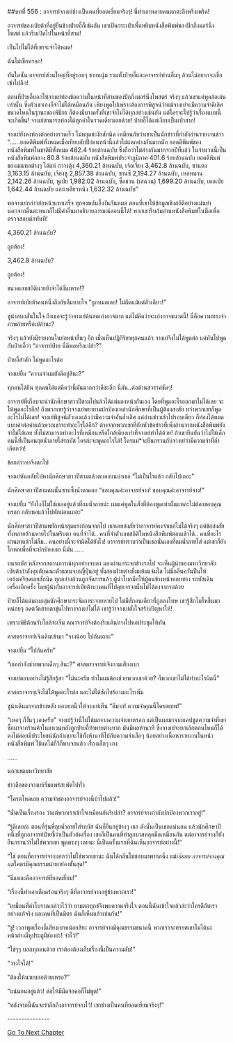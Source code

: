 ##บทที่ 556 : อาจารย์จางเย่ช่างเป็นคนที่ยอดเยี่ยมจริงๆ!
นี่ทำเอาหลายคนตกตะลึงพรึงเพริด!


อาจารย์ของเป่ยต้าที่อยู่ยืนข้างป๋ายอี้ก็เช่นกัน เขาเปิดกระเป๋าเพื่อหยิบหนังสือพิมพ์ของปักกิ่งมอร์นิ่งโพสต์ แล้วรีบเปิดไปในหน้าที่สาม!


เป็นไปไม่ได้ที่เขาจะจำได้หมด!


ฉันไม่เชื่อหรอก!


ทันใดนั้น อาจารย์ส่วนใหญ่ที่อยู่รอบๆ ชายหนุ่ม รวมทั้งป๋ายอี้และอาจารย์ท่านอื่นๆ ล้วนไม่อยากจะเชื่อเข้าไปอีก!


ตอนที่ป๋ายอี้บอกให้จางเย่ท่องข้อความในหน้าที่สามของปักกิ่งมอร์นิ่งโพสตร์ จริงๆ แล้วเขาแค่พูดล้อเล่นเท่านั้น ซึ่งตัวเขาเองก็จำไม่ได้เหมือนกัน เพียงพูดไปเพราะต้องการพิสูจน์ว่าแม้จางเย่จะมีความจำดีเลิศขนาดไหนในฐานะของพิธีกร ก็ต้องมีบางครั้งที่เขาจำไม่ได้ทุกอย่างเช่นกัน แต่ใครจะไปรู้ว่าเรื่องแบบนี้จะเกิดขึ้น! จางเย่สามารถท่องได้ทุกคำในรวดเดียวเลยด้วย! ป๋ายอี้ได้แต่เงียบเป็นเป่าสาก!


จางเย่ยังคงท่องต่ออย่างรวดเร็ว ไม่หยุดชะงักสักนิด เหมือนกับว่าเขาเป็นนักข่าวที่กำลังอ่านรายงานข่าว “......ยอดตีพิมพ์ทั้งหมดเมื่อเทียบกับปีก่อนหน้านี้แล้วไม่แตกต่างกันมากนัก ยอดตีพิมพ์ของหนังสือพิมพ์ในชาติมีทั้งหมด 482.4 ร้อยล้านฉบับ ซึ่งถือว่าไม่ต่างกันมากจากปีที่แล้ว ในจำนวนนี้เป็นหนังสือพิมพ์กลาง 80.8 ร้อยล้านฉบับ หนังสือพิมพ์ประจำภูมิภาค 401.6 ร้อยล้านฉบับ ยอดตีพิมพ์ของมณฑลต่างๆ ได้แก่ กวางตุ้ง 4,360.21 ล้านฉบับ, เจ้อเจียง 3,462.8 ล้านฉบับ, ซานตง 3,163.15 ล้านฉบับ, เจียงซู 2,857.38 ล้านฉบับ, ซานซี 2,194.27 ล้านฉบับ, เหอหนาน 2,142.26 ล้านฉบับ, หูเป่ย 1,982.02 ล้านฉบับ, ซื่อชวน (เสฉวน) 1,699.20 ล้านฉบับ, เหอเป่ย 1,642.44 ล้านฉบับ และเหลียวหนิง 1,632.32 ล้านฉบับ”


พอจางเย่กล่าวย่อหน้าแรกเสร็จ ทุกคงพลันอึ้งงันกันหมด ตอนที่เขาให้ข้อมูลเชิงสถิติอย่างแม่นยำ นอกจากตื่นตะหนกก็ไม่มีคำอื่นมาอธิบายอารมณ์ตอนนี้ได้! พวกเขารีบก้มอ่านหนังสือพิมพ์ในมือเพื่อตรวจสอบต่อทันที!


4,360.21 ล้านฉบับ?


ถูกต้อง!


3,462.8 ล้านฉบับ?


ถูกต้อง!


ขนาดเลขสถิตินายยังจำได้งั้นเหรอ!?


อาจารย์เป่ยต้าคนหนึ่งถึงกับลืมหายใจ “ถูกหมดเลย! ไม่ผิดแม้แต่ตัวเดียว!”


ซูน่าสบถลั่นในใจ ถึงเธอจะรู้ว่าจางเย่ด้นสดเก่งกาจมาก แต่ไม่คิดว่าจะเก่งกาจขนาดนี้! นี่คือความทรงจำภาพถ่ายหรือเปล่านะ?


จริงๆ แล้วยังมีรายงานในย่อหน้าอื่นๆ อีก เมื่อเห็นปฏิกิริยาทุกคนแล้ว จางเย่จึงไม่ได้พูดต่อ แค่หันไปพูดกับป๋ายอี้ว่า “อาจารย์ป๋าย นี่ดีพอหรือเปล่า?”


ป๋ายอี้สำลัก ไม่พูดอะไรต่อ


จางเย่ยิ้ม “ความจำผมยังดีอยู่สินะ?”


ทุกคนได้ยิน ทุกคนได้แต่คิดว่านี้มันมากกว่าดีซะอีก นี่มัน..ต่อต้านสวรรค์ชัดๆ!


อาจารย์ที่เกือบจะนำนักศึกษาสาวปีสามไปแล้วได้แต่มองหน้ากันเอง โดยที่พูดอะไรออกมาไม่ได้เลย จะให้พูดอะไรอีก! ถึงพวกเขารู้ว่าจางเย่พยายามปกป้องเหล่านักศึกษาที่เป็นผู้ต้องสงสัย ทว่าพวกเขาก็พูดอะไรไม่ได้เลย! จางเย่พิสูจน์ตัวเองแล้วว่ามีความจำอันล้ำเลิศ แค่อ่านข่าวเช้าไปรอบเดียว ก็ท่องได้หมดแบบคำต่อคำแล้วพวกเขาจะทำอะไรได้อีก? ต่างจากพวกเขาที่กับหัวข้อข่าวที่เพิ่งอ่านจากหนังสือพิมพ์ยังจำไม่ได้เลย ทั้งไม่สามารถทำอะไรที่เหมือนหรือใกล้เคียงเท่าที่จางเย่ทำได้ด้วย! ถ้าเขายืนยันว่าไม่ใช่เด็กคนนี้ที่เป็นคนถุยน้ำลายใส่รถบัส ใครล่ะจะพูดอะไรได้! ใครแม่*จะยืนกรานกับจางเย่ว่ามีความจำที่ล้ำเลิศกว่า!


ข้อกล่าวหาจึงตกไป


จางเย่หันกลับไปหานักศึกษาสาวปีสามแล้วตบลงบนบ่าเธอ “ไม่เป็นไรแล้ว กลับไปเถอะ”


นักศึกษาสาวปีสามคนนั้นซาบซึ้งน้ำตาคลอ “ขอบคุณค่ะอาจารย์จาง! ขอบคุณค่ะอาจารย์จาง!”


จางเย่ยิ้ม “ยังไงก็ไม่ใช่เธออยู่แล้วที่ถมน้ำลายน่ะ ผมแค่พูดในสิ่งที่ต้องพูดเท่านั้นแหละไม่ต้องขอบคุณหรอก กลับหอแล้วไปพักผ่อนเถอะ”


นักศึกษาสาวปีสามพยักหน้าสุดแรงก่อนจากไป เธอเคยสงสัยว่าอาจารย์คงจำเธอไม่ได้จริงๆ แต่ข้อสงสัยทั้งหลายล้วนหายไปในพริบตา คนที่จำได้.. คนที่จำตัวเลขสถิติในหนังสือพิมพ์ตอนเช้าได้.. คนที่อะไรผ่านตาแล้วไม่ลืม.. คนอย่างนี้จะจำผิดได้ยังไง! อาจารย์ทราบว่าเป็นเธอนั่นเองที่ถมน้ำลายใส่ แต่เขาก็ยังโกหกเพื่อที่จะปกป้องเธอ นี่มัน......


บนรถบัส หลังจากสถานการณ์ทุกอย่างจบลง มองผ่านกระจกข้างรถไป จะเห็นผู้นำของมหาวิทยาลัยเป่ยต้ากำลังคุยกับคณะตัวแทนจากญี่ปุ่นอยู่ ทั้งสองฝ่ายต่างยิ้มแย้มแจ่มใส ไม่มีกลิ่นควันปืนให้เคร่งเครียดเลยสักนิด ทุกอย่างล้วนถูกจัดการแล้ว ผู้นำโบกมือให้ผู้คนข้างหน้าหลบทาง รถบัสเดินเครื่องอีกครั้ง โดยผู้นำกับอาจารย์เป่ยต้าบางคนที่ไปคุยเจรจานั้นไม่ได้ลงจากรถด้วย


ป๋ายอี้ได้แต่มองกลุ่มนักศึกษากระจัดการะจายหายไป ไม่มีสักคนเดียวที่ถูกลงโทษ เขารู้สึกโมโหขึ้นมาหน่อยๆ อดตวัดสายตาขุ่นไปทางจางเย่ไม่ได้ เขารู้ว่าจางเย่ตั้งใจสร้างปัญหาให้!


เพราะพิธีต้อนรับใกล้จะเริ่ม คณาจารย์จึงต้องรีบเดินทางไปหอประชุมให้ทัน


ศาสตราจารย์เจิงเดินเข้ามา “จางน้อย ไปกันเถอะ”


จางเย่ยิ้ม “ไปกันครับ”


“เธอกำลังช่วยพวกเด็กๆ สินะ?” ศาสตราจารย์เจิงถามเสียงเบา


จางเย่ตอบอย่างไม่รู้สึกรู้สา “ไม่นะครับ ทำไมผมต้องช่วยพวกเขาด้วย? ก็พวกเขาไม่ได้ทำอะไรผิดนี่”


ศาสตราจารยฺเจิงไม่ได้พูดอะไรต่อ และไม่ได้ซักไซร้ถามอะไรเพิ่ม


ซูน่าเดินมาจากข้างหลัง แอบยกนิ้วให้จางเย่เห็น “ดีมาก! ความจำคุณนี่โครตเทพ!”


“เหอๆ ก็งั้นๆ เองครับ” จางเย่รู้ว่านี่ไม่ใช่ผลจากความจำเขาหรอก แต่เป็นผลมาจากแคปซูลความจำที่เขาซื้อมาจากร้านค้าในแหวนหลังถูกป๋ายอี้ท้าทายต่างหาก มันมีผลห้านาที ซึ่งจางเย่จะยกเลิกตอนไหนก็ได้ คงไม่ค่อยมีประโยชน์นักถ้าเขาจะใช้ทั้งห้านาทีไปกับความจำเล็กๆ น้อยอย่างเนื้อหารายงานในหน้าหนังสือพิมพ์ ใช้แค่ไม่กี่วิก็หาเจอแล้ว เรื่องเล็กๆ เอง




……




นอกเขตมหาวิทยาลัย


ข่าวลือของจางเย่เริ่มแพร่สะพัดไปทั่ว


“โครตโหดเลย ความจำของอาจารย์จางนี่บ้าไปแล้ว!”


“นั่นเป็นเรื่องรอง ว่าแต่พวกเราเข้าใจเหมือนกันรึเปล่า? อาจารย์จางกำลังปกป้องพวกเราอยู่!”


“รู้ดีเลยล่ะ ตอนที่รุ่นพี่ถุยน้ำลายใส่รถบัส ฉันก็ยืนอยู่ข้างๆ เธอ ดังนั้นเป็นเธอแน่นอน แล้วนักศึกษาปีหนึ่งที่ถูกอาจารย์ป๋ายชี้ว่าเป็นตัวต้นเรื่อง เขาก็เป็นคนที่ทำลูกบาสหลุดมือเหมือนกัน แต่อาจารย์จางก็ยังยืนกรานว่าไม่ใช่พวกเขา พูดตรงๆ เลยนะ นี่เป็นครั้งแรกที่ฉันเห็นอาจารย์อย่างนี้!”


“ใช่ ตอนที่อาจารย์จางบอกว่าไม่ใช่พวกเขานะ ฉันได้กลิ่นไม่ชอบมาพากลฉึ่ง แม่*เอ๊ยยย อาจารย์จางคุณแม่*โคตรมีคุณธรรมน่ายกย่องขั้นสุด!”


“นี่แหละคืออาจารย์ที่ยอดเยี่ยม!”


“เรื่องนี้ทำเอาเดือดร้อนจริงๆ ดีที่อาจารย์จางอยู่ข้างพวกเรา!”


“เหมือนที่คำโบราณกล่าวไว้ว่า ยามตกทุกข์จึงพบความจริงใจ ตอนนี้ฉันเข้าใจแล้วล่ะว่าใครดีกับเราอย่างแท้จริง และคนที่เป็นมิตร ฉันก็เห็นแล้วเช่นกัน!”


“ชู่! เวลาพูดเรื่องนี้เสียงเบาหน่อยสิยะ อาจารย์จางมีคุณธรรมขนาดนี้ พวกเราจะทรยศเขาไม่ได้นะ หน้าต่างมีหูประตูมีช่องย่ะ! จำไว้!”


“ใช่ๆๆ บอกทุกคนด้วย เราต้องต้องเก็บเรื่องนี้เป็นความลับ!”


“วางใจได้!”


“ต้องให้นายบอกด้วยเหรอ?”


“แน่นอนอยู่แล้ว! ต่อให้มีมีดจ่อคอก็ไม่พูด!”


“หลังจากนี้ฉันจะรำลึกถึงอาจารย์จางไว้! เขาช่างเป็นคนที่ยอดเยี่ยมจริงๆ!”








*-*-*-*-*-*-*-*-*-*-*-*-*-*-*-*






[Go To Next Chapter]( ./57.md)